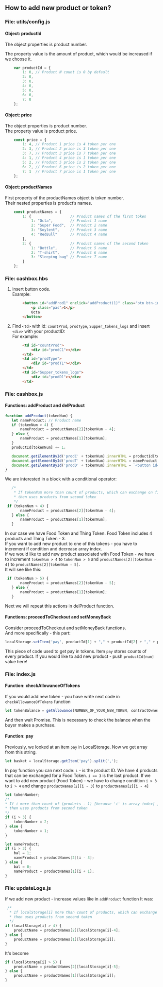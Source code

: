## How to add new product or token?
### File: utils/config.js
#### Object: productId
The object properties is product number. 

The property value is the amount of product, which would be increased if we choose it.
```javascript
    var productId = {
        1: 0, // Product N count is 0 by default          
        2: 0, 
        3: 0,
        4: 0,
        5: 0,
        6: 0,
        7: 0
    };
```
#### Object: price
The object properties is product number.  
The property value is product price.
```javascript
    const price = {
        1: 4, // Product 1 price is 4 token per one
        2: 3, // Product 2 price is 3 token per one
        3: 7, // Product 3 price is 7 token per one
        4: 1, // Product 4 price is 1 token per one
        5: 2, // Product 5 price is 2 token per one
        6: 2, // Product 6 price is 2 token per one
        7: 1  // Product 7 price is 1 token per one
    };
```
#### Object: productNames
First property of the productNames object is token number.     
Their nested properties is product’s names.
```javascript
    const productNames = {
        1: {                  // Product names of the first token
            1: "Octa",        // Product 1 name
            2: "Super Food",  // Product 2 name
            3: "Soylent",     // Product 3 name
            4: "RedBull"      // Product 4 name
        },
        2: {                  // Product names of the second token
            1: "Bottle",      // Product 5 name
            2: "T-shirt",     // Product 6 name
            3: "Sleeping bag" // Product 7 name 
        }
    };
```

### File: cashbox.hbs
1. Insert button code.   
    Example:
```html
        <button id="addProd1" onclick="addProduct(1)" class="btn btn-info btn-lg applybuttons">
            <p class="pas">1</p>
            Octa
        </button>
```
2. Find `<td>` with id: `countProd`, `prodType`, `Supper_tokens_logs` and insert `<div>` with your productID:   
    For example:  
```html
        <td id="countProd">
            <div id="prodC1"></div>
        </td>
        <td id="prodType">
            <div id="prodT1"></div>
        </td>
        <td id="Supper_tokens_logs">
            <div id="prodD1"></div>
        </td>
```    
    
### File: cashbox.js
#### Functions: addProduct and delProduct
```javascript
function addProduct(tokenNum) {
   let nameProduct; // Product name
   if (tokenNum > 4) { 
       nameProduct = productNames[2][tokenNum - 4];
   } else {
       nameProduct = productNames[1][tokenNum];
   }
   productId[tokenNum] += 1;

   document.getElementById('prodC' + tokenNum).innerHTML = productId[tokenNum] + '<br><br><br>';
   document.getElementById('prodT' + tokenNum).innerHTML = nameProduct + '<br><br><br>';
   document.getElementById('prodD' + tokenNum).innerHTML = `<button id="delProd${tokenNum}" onclick="delProduct(${tokenNum})" class="btn btn-danger"><p class="pminus"><strong>-</strong></p></button><br><br>`;
}
```

We are interested in a block with a conditional operator:
```javascript
   /*
    * If tokenNum more than count of products, which can exchange on first token, 
    * then uses products from second token
    */
 if (tokenNum > 4) {
       nameProduct = productNames[2][tokenNum - 4];
   } else {
       nameProduct = productNames[1][tokenNum];
   }
```   
In our case we have Food Token and Thing Token. Food Token includes 4 products and Thing Token - 3.   
If you want to add new product to one of this tokens - you have to increment if condition and decrease array index.     
If we would like to add new product associated with Food Token - we have to increment `tokenNum > 4` to `tokenNum > 5` and `productNames[2][tokenNum - 4]` to `productNames[2][tokenNum - 5]`.    
It will see like this:
```javascript
 if (tokenNum > 5) {
       nameProduct = productNames[2][tokenNum - 5];
   } else {
       nameProduct = productNames[1][tokenNum];
   }
 ```  

Next we will repeat this actions in delProduct function.   

#### Functions: proceedToСheckout and setMoneyBack
Сonsider proceedToСheckout and setMoneyBack functions.     
And more specifically - this part: 
```javascript
localStorage.setItem('pay', productId[1] + "," + productId[2] + "," + productId[3] + "," + productId[4] + "," + productId[5] + "," + productId[6] + "," + productId[7]);
```
This piece of code used to get pay in tokens. Item `pay` stores counts of every product. If you would like to add new product - push ```productId[num]``` value here!


### File: index.js
#### Function: checkAllowanceOfTokens
If you would add new token - you have write next code in `checkAllowanceOfTokens` function
```javascript
let tokenBalance = getAllowance(NUMBER_OF_YOUR_NEW_TOKEN, contractOwnerAddress, customerAddress);
```
And then wait Promise. This is necessary to check the balance when the buyer makes a purchase.

#### Function: pay
Previously, we looked at an item `pay` in LocalStorage. Now we get array from this string.
```javascript
let basket = localStorage.getItem('pay').split(',');
```
In pay function you can next code:
`i` - is the product ID.
We have 4 products that can be exchanged for a Food Token. `i == 3` is the last product. If we want to add new product (Food Token) - we have to change condition `i > 3` to `i > 4` and change ```productNames[2][i - 3]``` to ```productNames[2][i - 4]```
```javascript
let tokenNumber;
/*
* If i more than count of (products - 1) [because 'i' is array index] , which can exchange on first token, 
* then uses products from second token
*/
if (i > 3) {
    tokenNumber = 2;
} else {
    tokenNumber = 1;
}

let nameProduct;
if (i > 3) {
    bal = 1;
    nameProduct = productNames[2][i - 3];
} else {
    bal = 0;
    nameProduct = productNames[1][i + 1];
}
```
### File: updateLogs.js
If we add new product - increase values like in `addProduct` function
It was:
```javascript
 /*
  * If localStorage[i] more than count of products, which can exchange on first token, 
  * then uses products from second token
  */
if (localStorage[i] > 4) {
    productName = productNames[2][localStorage[i]-4];
} else {
    productName = productNames[1][localStorage[i]];
}
```
It's become
```javascript
if (localStorage[i] > 5) {
    productName = productNames[2][localStorage[i]-5];
} else {
    productName = productNames[1][localStorage[i]];
}
```


    
    
    


